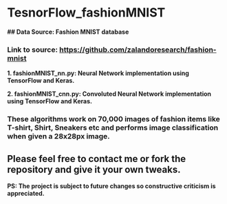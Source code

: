 # TesnorFlow_fashionMNIST

**## Data Source: Fashion MNIST database**
### Link to source: https://github.com/zalandoresearch/fashion-mnist

**1. fashionMNIST_nn.py: Neural Network implementation using TensorFlow and Keras.**

**2. fashionMNIST_cnn.py: Convoluted Neural Network implementation using TensorFlow and Keras.**

### These algorithms work on 70,000 images of fashion items like T-shirt, Shirt, Sneakers etc and performs image classification when given a 28x28px image.


## Please feel free to contact me or fork the repository and give it your own tweaks.

**PS: The project is subject to future changes so constructive criticism is appreciated.**
